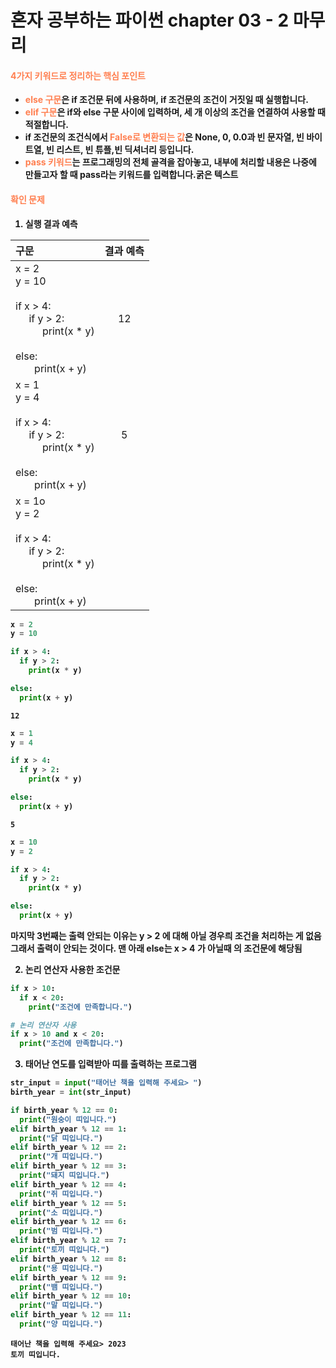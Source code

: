 # 혼자 공부하는 파이썬 chapter 03 - 2 마무리

#### <strong><font color = 'coral'>4가지 키워드로 정리하는 핵심 포인트</font><strong>

*   <font color = 'coral'>else 구문</font>은 if 조건문 뒤에 사용하며, if 조건문의 조건이 거짓일 때 실행합니다.
*   <font color = 'coral'>elif 구문</font>은 if와 else 구문 사이에 입력하며, 세 개 이상의 조건을 연결하여 사용할 때 적절합니다.
*   if 조건문의 조건식에서 <font color = 'coral'>False로 변환되는 값</font>은 None, 0, 0.0과 빈 문자열, 빈 바이트열, 빈 리스트, 빈 튜플,빈 딕셔너리 등입니다.
*   <font color = 'coral'>pass 키워드</font>는 프로그래밍의 전체 골격을 잡아놓고, 내부에 처리할 내용은 나중에 만들고자 할 때 pass라는 키워드를 입력합니다.**굵은 텍스트**




#### <strong><font color = 'coral'>확인 문제</font><strong>
1. 실행 결과 예측

|구문|결과 예측|
|:--------------|:-------------------:|
|x = 2<br>y = 10<br><br>if x > 4:<br>&nbsp;&nbsp;&nbsp;&nbsp;&nbsp;if y > 2:<br>&nbsp;&nbsp;&nbsp;&nbsp;&nbsp;&nbsp;&nbsp;&nbsp;&nbsp;&nbsp;print(x * y)<br><br>else:<br>&nbsp;&nbsp;&nbsp;&nbsp;&nbsp;&nbsp;&nbsp;print(x + y)|12|
|x = 1<br>y = 4<br><br>if x > 4:<br>&nbsp;&nbsp;&nbsp;&nbsp;&nbsp;if y > 2:<br>&nbsp;&nbsp;&nbsp;&nbsp;&nbsp;&nbsp;&nbsp;&nbsp;&nbsp;&nbsp;print(x * y)<br><br>else:<br>&nbsp;&nbsp;&nbsp;&nbsp;&nbsp;&nbsp;&nbsp;print(x + y)|5|
|x = 1o<br>y = 2<br><br>if x > 4:<br>&nbsp;&nbsp;&nbsp;&nbsp;&nbsp;if y > 2:<br>&nbsp;&nbsp;&nbsp;&nbsp;&nbsp;&nbsp;&nbsp;&nbsp;&nbsp;&nbsp;print(x * y)<br><br>else:<br>&nbsp;&nbsp;&nbsp;&nbsp;&nbsp;&nbsp;&nbsp;print(x + y)||


```python
x = 2
y = 10

if x > 4:
  if y > 2:
    print(x * y)

else:
  print(x + y)
```

    12
    


```python
x = 1
y = 4

if x > 4:
  if y > 2:
    print(x * y)

else:
  print(x + y)
```

    5
    


```python
x = 10
y = 2

if x > 4:
  if y > 2:
    print(x * y)

else:
  print(x + y)
```

마지막 3번째는 출력 안되는 이유는 y > 2 에 대해 아닐 경우릐 조건을 처리하는 게 없음
그래서 출력이 안되는 것이다.
맨 아래 else는 x > 4 가 아닐때 의 조건문에 해당됨

2. 논리 연산자 사용한 조건문


```python
if x > 10:
  if x < 20:
    print("조건에 만족합니다.")
```


```python
# 논리 연산자 사용
if x > 10 and x < 20:
  print("조건에 만족합니다.")
```

3. 태어난 연도를 입력받아 띠를 출력하는 프로그램


```python
str_input = input("태어난 책을 입력해 주세요> ")
birth_year = int(str_input)

if birth_year % 12 == 0:
  print("원숭이 띠입니다.")
elif birth_year % 12 == 1:
  print("닭 띠입니다.")
elif birth_year % 12 == 2:
  print("개 띠입니다.")
elif birth_year % 12 == 3:
  print("돼지 띠입니다.")
elif birth_year % 12 == 4:
  print("쥐 띠입니다.")
elif birth_year % 12 == 5:
  print("소 띠입니다.")
elif birth_year % 12 == 6:
  print("범 띠입니다.")
elif birth_year % 12 == 7:
  print("토끼 띠입니다.")
elif birth_year % 12 == 8:
  print("용 띠입니다.")
elif birth_year % 12 == 9:
  print("뱀 띠입니다.")
elif birth_year % 12 == 10:
  print("말 띠입니다.")
elif birth_year % 12 == 11:
  print("양 띠입니다.")
```

    태어난 책을 입력해 주세요> 2023
    토끼 띠입니다.
    
